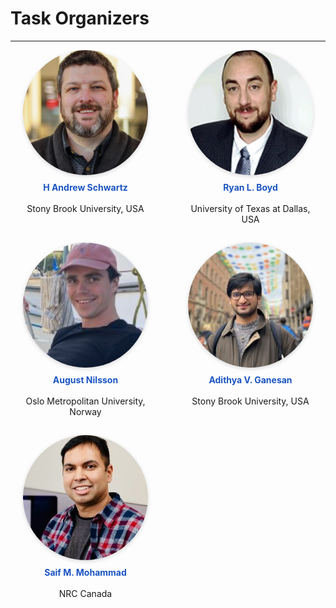 # Task Organizers
---

<div class="organizer-grid">

<figure>
  <img src="../images/nikita_soni.jpeg"  alt="Nikita Soni">
  <figcaption><strong>Nikita Soni</strong><br>Stony Brook University, USA</figcaption>
</figure>

<figure>
  <img src="../images/andrew_schwartz.jpg"  alt="H Andrew Schwartz">
  <figcaption><strong>H Andrew Schwartz</strong><br>Stony Brook University, USA</figcaption>
</figure>

<figure>
  <img src="../images/ryan_boyd.jpg"  alt="Ryan L. Boyd">
  <figcaption><strong>Ryan L. Boyd</strong><br>University of Texas at Dallas, USA</figcaption>
</figure>

<figure>
  <img src="../images/tony-bui.jpg"  alt="Tony Bui">
  <figcaption><strong>Tony Bui</strong><br>Stony Brook University, USA</figcaption>
</figure>

<figure>
  <img src="../images/syeda_mahwish.jpeg"  alt="Syeda Mahwish">
  <figcaption><strong>Syeda Mahwish</strong><br>Stony Brook University, USA</figcaption>
</figure>

<figure>
  <img src="../images/august_nilsson.jpeg"  alt="August Nilsson">
  <figcaption><strong>August Nilsson</strong><br>Oslo Metropolitan University, Norway</figcaption>
</figure>

<figure>
  <img src="../images/adithya_ganesan.jpeg"  alt="Adithya V. Ganesan">
  <figcaption><strong>Adithya V. Ganesan</strong><br>Stony Brook University, USA</figcaption>
</figure>

<figure>
  <img src="../images/lyle_ungar.jpg"  alt="Lyle Ungar">
  <figcaption><strong>Lyle Ungar</strong><br>University of Pennsylvania, USA</figcaption>
</figure>

<figure>
  <img src="../images/niranjan_balasubramanian.jpg"  alt="Niranjan Balasubramanian">
  <figcaption><strong>Niranjan Balasubramanian</strong><br>Stony Brook University, USA</figcaption>
</figure>

<figure>
  <img src="../images/saif_mohammad.jpeg"  alt="Saif M. Mohammad">
  <figcaption><strong>Saif M. Mohammad</strong><br>NRC Canada</figcaption>
</figure>

</div>

<style>
.organizer-grid{
  /* 4 columns fixed at 200 px; horizontal scroll on phones */
  display:grid;
  grid-template-columns: repeat(4, 200px);
  gap: 3rem 4rem;
  justify-content:center;
  overflow-x:auto;
  padding-bottom:1rem;
}
.organizer-grid figure{
  margin:0;
  width:200px;               /* card width  */
  height:260px;              /* card height */
  text-align:center;
}
.organizer-grid img{
  width:200px; height:200px; /* photo size  */
  object-fit:cover; border-radius:50%;
  box-shadow:0 2px 6px rgba(0,0,0,.15);
}
.organizer-grid figcaption{
  margin-top:0.5rem;
  height:60px;               /* caption box keeps every card equal height */
  display:flex; flex-direction:column;
  justify-content:flex-start; align-items:center;
}
.organizer-grid strong{ color:#1a54c2; }  /* blue name */
</style>

